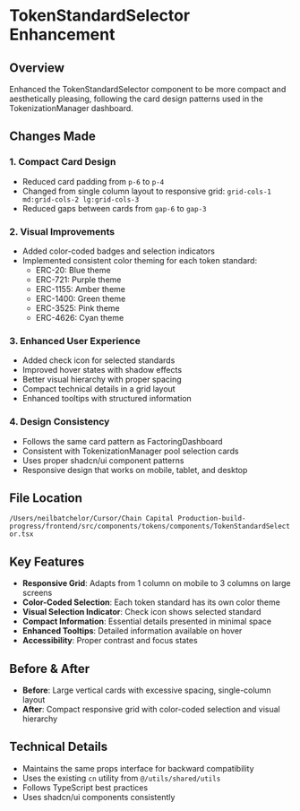 # TokenStandardSelector Enhancement

## Overview
Enhanced the TokenStandardSelector component to be more compact and aesthetically pleasing, following the card design patterns used in the TokenizationManager dashboard.

## Changes Made

### 1. **Compact Card Design**
- Reduced card padding from `p-6` to `p-4`
- Changed from single column layout to responsive grid: `grid-cols-1 md:grid-cols-2 lg:grid-cols-3`
- Reduced gaps between cards from `gap-6` to `gap-3`

### 2. **Visual Improvements**
- Added color-coded badges and selection indicators
- Implemented consistent color theming for each token standard:
  - ERC-20: Blue theme
  - ERC-721: Purple theme
  - ERC-1155: Amber theme
  - ERC-1400: Green theme
  - ERC-3525: Pink theme
  - ERC-4626: Cyan theme

### 3. **Enhanced User Experience**
- Added check icon for selected standards
- Improved hover states with shadow effects
- Better visual hierarchy with proper spacing
- Compact technical details in a grid layout
- Enhanced tooltips with structured information

### 4. **Design Consistency**
- Follows the same card pattern as FactoringDashboard
- Consistent with TokenizationManager pool selection cards
- Uses proper shadcn/ui component patterns
- Responsive design that works on mobile, tablet, and desktop

## File Location
`/Users/neilbatchelor/Cursor/Chain Capital Production-build-progress/frontend/src/components/tokens/components/TokenStandardSelector.tsx`

## Key Features
- **Responsive Grid**: Adapts from 1 column on mobile to 3 columns on large screens
- **Color-Coded Selection**: Each token standard has its own color theme
- **Visual Selection Indicator**: Check icon shows selected standard
- **Compact Information**: Essential details presented in minimal space
- **Enhanced Tooltips**: Detailed information available on hover
- **Accessibility**: Proper contrast and focus states

## Before & After
- **Before**: Large vertical cards with excessive spacing, single-column layout
- **After**: Compact responsive grid with color-coded selection and visual hierarchy

## Technical Details
- Maintains the same props interface for backward compatibility
- Uses the existing `cn` utility from `@/utils/shared/utils`
- Follows TypeScript best practices
- Uses shadcn/ui components consistently
